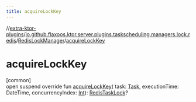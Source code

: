 ```yaml
---
title: acquireLockKey
---
```


//[extra-ktor-plugins](../../../index.md)/[io.github.flaxoos.ktor.server.plugins.taskscheduling.managers.lock.redis](../index.md)/[RedisLockManager](index.md)/[acquireLockKey](acquire-lock-key.md)

# acquireLockKey

[common]\
open suspend override fun [acquireLockKey](acquire-lock-key.md)(
task: [Task](../../io.github.flaxoos.ktor.server.plugins.taskscheduling.tasks/-task/index.md), executionTime: DateTime,
concurrencyIndex: [Int](https://kotlinlang.org/api/latest/jvm/stdlib/kotlin/-int/index.md)): [RedisTaskLock](../-redis-task-lock/index.md)?




